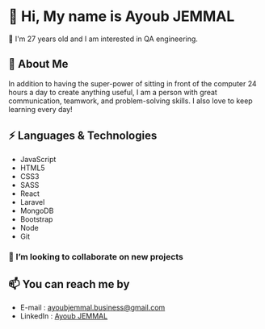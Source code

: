   <h1>👋 Hi, My name is Ayoub JEMMAL</h1>

👀 I'm 27 years old and I am interested in QA engineering.

<h2>🧐 About Me</h2>
<p>In addition to having the super-power of sitting in front of the computer 24 hours a day to create anything useful, 
I am a person with great communication, teamwork, and problem-solving skills. 
I also love to keep learning every day!</p>

<h2>⚡ Languages & Technologies</h2>
<ul>
  <li>JavaScript</li>
  <li>HTML5</li>
  <li>CSS3</li>
  <li>SASS</li>
  <li>React</li>
  <li>Laravel</li>
  <li>MongoDB</li>
  <li>Bootstrap</li>
  <li>Node</li>
  <li>Git</li>
</ul>

<h3>💞️ I’m looking to collaborate on new projects</h3>
<h2>📫 You can reach me by</h2>
<ul>
  <li>E-mail : <a href="mailto:ayoubjemmal.business@gmail.com">ayoubjemmal.business@gmail.com</a></li>
  <li>LinkedIn : <a href="https://www.linkedin.com/in/ayoubjemmal" target="_blank">Ayoub JEMMAL</a></li>
 </ul>
